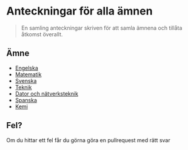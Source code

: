 # Anteckningar för alla ämnen
> En samling anteckningar skriven för att samla ämnena och tillåta åtkomst överallt.

## Ämne
- [Engelska](engelska/readme.md)
- [Matematik](matematik/readme.md)
- [Svenska](svenska/readme.md)
- [Teknik](teknik/readme.md)
- [Dator och nätverksteknik](dator-och-natverksteknik/readme.md)
- [Spanska](spanska/readme.md)
- [Kemi](kemi/readme.md)


## Fel?
Om du hittar ett fel får du görna göra en pullrequest med rätt svar